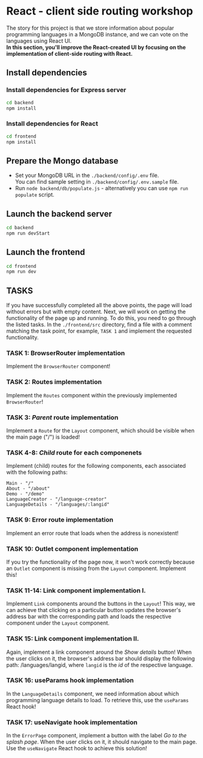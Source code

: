 # React - client side routing workshop

The story for this project is that we store information about popular programming languages in a MongoDB instance, and we can vote on the languages using React UI.<br>
**In this section, you'll improve the React-created UI by focusing on the implementation of client-side routing with React.**

## Install dependencies
### Install dependencies for Express server
```bash
cd backend
npm install
```
### Install dependencies for React
```bash
cd frontend
npm install
```
## Prepare the Mongo database

- Set your MongoDB URL in the `./backend/config/.env` file.<br>You can find sample setting in `./backend/config/.env.sample` file.
- Run `node backend/db/populate.js` - alternatively you can use `npm run populate` script.

## Launch the backend server

```bash
cd backend
npm run devStart
```

## Launch the frontend

```bash
cd frontend
npm run dev
```

## TASKS
If you have successfully completed all the above points, the page will load without errors but with empty content. Next, we will work on getting the functionality of the page up and running. To do this, you need to go through the listed tasks. In the `./frontend/src` directory, find a file with a comment matching the task point, for example, `TASK 1` and implement the requested functionality.

### TASK 1: BrowserRouter implementation
Implement the `BrowserRouter` component!

### TASK 2: Routes implementation
Implement the `Routes` component within the previously implemented `BrowserRouter`!

### TASK 3: *Parent* route implementation
Implement a `Route` for the `Layout` component, which should be visible when the main page ("/") is loaded!

### TASK 4-8: *Child* route for each componenets
Implement (child) routes for the following components, each associated with the following paths:
```
Main - "/"
About - "/about"
Demo - "/demo"
LanguageCreator - "/language-creator"
LanguageDetails - "/languages/:langid"
```
### TASK 9: Error route implementation
Implement an error route that loads when the address is nonexistent!

### TASK 10: Outlet component implementation
If you try the functionality of the page now, it won't work correctly because an `Outlet` component is missing from the `Layout` component. Implement this!

### TASK 11-14: Link component implementation I.
Implement `Link` components around the buttons in the `Layout`! This way, we can achieve that clicking on a particular button updates the browser's address bar with the corresponding path and loads the respective component under the `Layout` component.

### TASK 15: Link component implementation II.
Again, implement a link component around the *Show details* button! When the user clicks on it, the browser's address bar should display the following path: /languages/langid, where `langid` is the *id* of the respective language.

### TASK 16: useParams hook implementation
In the `LanguageDetails` component, we need information about which programming language details to load. To retrieve this, use the `useParams` React hook!

### TASK 17: useNavigate hook implementation
In the `ErrorPage` component, implement a button with the label *Go to the splash page*. When the user clicks on it, it should navigate to the main page. Use the `useNavigate` React hook to achieve this solution!

